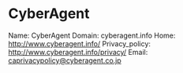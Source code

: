 
# CyberAgent

Name: CyberAgent
Domain: cyberagent.info
Home: http://www.cyberagent.info/
Privacy_policy: http://www.cyberagent.info/privacy/
Email: caprivacypolicy@cyberagent.co.jp

